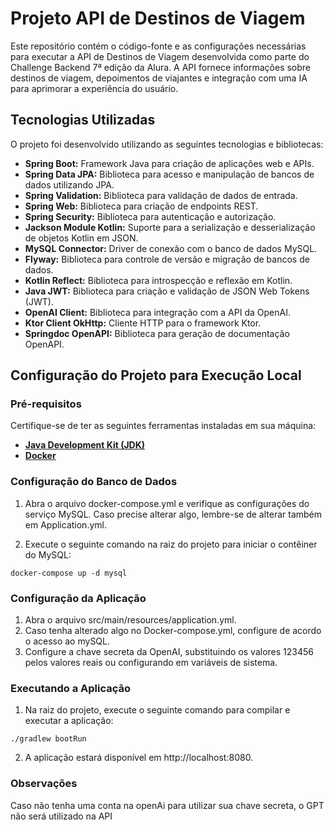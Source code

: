 # Projeto API de Destinos de Viagem
Este repositório contém o código-fonte e as configurações necessárias para executar a API de Destinos de Viagem desenvolvida como parte do Challenge Backend 7ª edição da Alura.
A API fornece informações sobre destinos de viagem, depoimentos de viajantes e integração com uma IA para aprimorar a experiência do usuário.

## Tecnologias Utilizadas
O projeto foi desenvolvido utilizando as seguintes tecnologias e bibliotecas:
* **Spring Boot:** Framework Java para criação de aplicações web e APIs.
* **Spring Data JPA:** Biblioteca para acesso e manipulação de bancos de dados utilizando JPA.
* **Spring Validation:** Biblioteca para validação de dados de entrada.
* **Spring Web:** Biblioteca para criação de endpoints REST.
* **Spring Security:** Biblioteca para autenticação e autorização.
* **Jackson Module Kotlin:** Suporte para a serialização e desserialização de objetos Kotlin em JSON.
* **MySQL Connector:** Driver de conexão com o banco de dados MySQL.
* **Flyway:** Biblioteca para controle de versão e migração de bancos de dados.
* **Kotlin Reflect:** Biblioteca para introspecção e reflexão em Kotlin.
* **Java JWT:** Biblioteca para criação e validação de JSON Web Tokens (JWT).
* **OpenAI Client:** Biblioteca para integração com a API da OpenAI.
* **Ktor Client OkHttp:** Cliente HTTP para o framework Ktor.
* **Springdoc OpenAPI:** Biblioteca para geração de documentação OpenAPI.


## Configuração do Projeto para Execução Local
### Pré-requisitos
Certifique-se de ter as seguintes ferramentas instaladas em sua máquina:
* [**Java Development Kit (JDK)**](https://www.oracle.com/java/technologies/downloads/)
* [**Docker**](https://www.docker.com/get-started/)



### Configuração do Banco de Dados
1. Abra o arquivo docker-compose.yml e verifique as configurações do serviço MySQL.
   Caso precise alterar algo, lembre-se de alterar também em Application.yml.

2. Execute o seguinte comando na raiz do projeto para iniciar o contêiner do MySQL:
```
docker-compose up -d mysql
```

### Configuração da Aplicação
1. Abra o arquivo src/main/resources/application.yml.
2. Caso tenha alterado algo no Docker-compose.yml, configure de acordo o acesso ao mySQL.
3. Configure a chave secreta da OpenAI, substituindo os valores 123456 pelos valores reais ou configurando em variáveis de sistema.

### Executando a Aplicação
1. Na raiz do projeto, execute o seguinte comando para compilar e executar a aplicação:
```
./gradlew bootRun
```
2. A aplicação estará disponível em http://localhost:8080.

### Observações
Caso não tenha uma conta na openAi para utilizar sua chave secreta, o GPT não será utilizado na API
